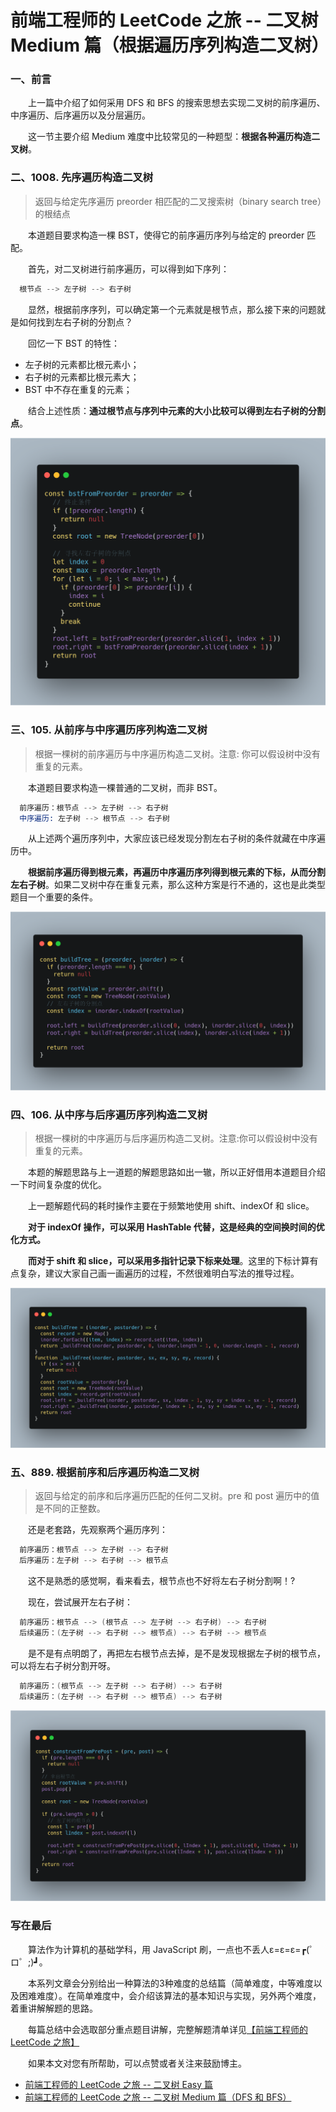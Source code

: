 # 前端工程师的 LeetCode 之旅 -- 二叉树 Medium 篇（根据遍历序列构造二叉树）

### 一、前言

  &emsp;&emsp;上一篇中介绍了如何采用 DFS 和 BFS 的搜索思想去实现二叉树的前序遍历、中序遍历、后序遍历以及分层遍历。

  &emsp;&emsp;这一节主要介绍 Medium 难度中比较常见的一种题型：**根据各种遍历构造二叉树**。

### 二、1008. 先序遍历构造二叉树

  > 返回与给定先序遍历 preorder 相匹配的二叉搜索树（binary search tree）的根结点

  &emsp;&emsp;本道题目要求构造一棵 BST，使得它的前序遍历序列与给定的 preorder 匹配。

  &emsp;&emsp;首先，对二叉树进行前序遍历，可以得到如下序列：

```s
  根节点 --> 左子树 --> 右子树
```

  &emsp;&emsp;显然，根据前序序列，可以确定第一个元素就是根节点，那么接下来的问题就是如何找到左右子树的分割点？

  &emsp;&emsp;回忆一下 BST 的特性：

  - 左子树的元素都比根元素小；
  - 右子树的元素都比根元素大；
  - BST 中不存在重复的元素；

  &emsp;&emsp;结合上述性质：**通过根节点与序列中元素的大小比较可以得到左右子树的分割点**。

  ![1008解题代码](./1008.png)

### 三、105. 从前序与中序遍历序列构造二叉树

  > 根据一棵树的前序遍历与中序遍历构造二叉树。注意: 你可以假设树中没有重复的元素。

  &emsp;&emsp;本道题目要求构造一棵普通的二叉树，而非 BST。

```s
  前序遍历：根节点 --> 左子树 --> 右子树
  中序遍历: 左子树 --> 根节点 --> 右子树
```

  &emsp;&emsp;从上述两个遍历序列中，大家应该已经发现分割左右子树的条件就藏在中序遍历中。

  &emsp;&emsp;**根据前序遍历得到根元素，再遍历中序遍历序列得到根元素的下标，从而分割左右子树**。如果二叉树中存在重复元素，那么这种方案是行不通的，这也是此类型题目一个重要的条件。

  ![105解题代码](./105.png)

### 四、106. 从中序与后序遍历序列构造二叉树

  > 根据一棵树的中序遍历与后序遍历构造二叉树。注意:你可以假设树中没有重复的元素。

  &emsp;&emsp;本题的解题思路与上一道题的解题思路如出一辙，所以正好借用本道题目介绍一下时间复杂度的优化。

  &emsp;&emsp;上一题解题代码的耗时操作主要在于频繁地使用 shift、indexOf 和 slice。

  &emsp;&emsp;**对于 indexOf 操作，可以采用 HashTable 代替，这是经典的空间换时间的优化方式。**

  &emsp;&emsp;**而对于 shift 和 slice，可以采用多指针记录下标来处理**。这里的下标计算有点复杂，建议大家自己画一画遍历的过程，不然很难明白写法的推导过程。

  ![106解题代码](./106.png)

### 五、889. 根据前序和后序遍历构造二叉树

  > 返回与给定的前序和后序遍历匹配的任何二叉树。pre 和 post 遍历中的值是不同的正整数。

  &emsp;&emsp;还是老套路，先观察两个遍历序列：

```s
  前序遍历：根节点 --> 左子树 --> 右子树
  后序遍历：左子树 --> 右子树 --> 根节点
```

  &emsp;&emsp;这不是熟悉的感觉啊，看来看去，根节点也不好将左右子树分割啊！?

  &emsp;&emsp;现在，尝试展开左右子树：

```s
  前序遍历：根节点 --> (根节点 --> 左子树 --> 右子树) --> 右子树
  后续遍历：(左子树 --> 右子树 --> 根节点) --> 右子树 --> 根节点
```

  &emsp;&emsp;是不是有点明朗了，再把左右根节点去掉，是不是发现根据左子树的根节点，可以将左右子树分割开呀。

```s
  前序遍历：(根节点 --> 左子树 --> 右子树) --> 右子树
  后续遍历：(左子树 --> 右子树 --> 根节点) --> 右子树
```

  ![889解题代码](./889.png)


### 写在最后

  &emsp;&emsp;算法作为计算机的基础学科，用 JavaScript 刷，一点也不丢人ε=ε=ε=┏(゜ロ゜;)┛。

  &emsp;&emsp;本系列文章会分别给出一种算法的3种难度的总结篇（简单难度，中等难度以及困难难度）。在简单难度中，会介绍该算法的基本知识与实现，另外两个难度，着重讲解解题的思路。

  &emsp;&emsp;每篇总结中会选取部分重点题目讲解，完整解题清单详见[【前端工程师的 LeetCode 之旅】](https://github.com/15751165579/LeetCode)
  
  &emsp;&emsp;如果本文对您有所帮助，可以点赞或者关注来鼓励博主。


- [前端工程师的 LeetCode 之旅 -- 二叉树 Easy 篇](https://mp.weixin.qq.com/s/NNIn8BLUIBWCvEjYgzb2mg)
- [前端工程师的 LeetCode 之旅 -- 二叉树 Medium 篇（DFS 和 BFS）](https://mp.weixin.qq.com/s/FFCVLfndgtIaxwIGiDAGiA)